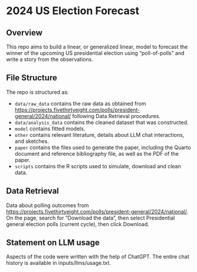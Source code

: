 # 2024 US Election Forecast

## Overview

This repo aims to build a linear, or generalized linear, model to forecast the winner of the upcoming US presidential election using “poll-of-polls” and write a story from the observations.

## File Structure

The repo is structured as:

-   `data/raw_data` contains the raw data as obtained from https://projects.fivethirtyeight.com/polls/president-general/2024/national/ following Data Retrieval procedures. 
-   `data/analysis_data` contains the cleaned dataset that was constructed.
-   `model` contains fitted models. 
-   `other` contains relevant literature, details about LLM chat interactions, and sketches.
-   `paper` contains the files used to generate the paper, including the Quarto document and reference bibliography file, as well as the PDF of the paper. 
-   `scripts` contains the R scripts used to simulate, download and clean data.

## Data Retrieval

Data about polling outcomes from https://projects.fivethirtyeight.com/polls/president-general/2024/national/. On the page, search for “Download the data”, then select Presidential general election polls (current cycle), then click Download.

## Statement on LLM usage

Aspects of the code were written with the help of ChatGPT. The entire chat history is available in inputs/llms/usage.txt.
